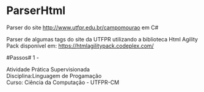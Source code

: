 # ParserHtml
Parser do site http://www.utfpr.edu.br/campomourao em C#

Parser de algumas tags do site da UTFPR utilizando a biblioteca Html Agility Pack disponível em: https://htmlagilitypack.codeplex.com/


#Passos#
1 - 


Atividade Prática Supervisionada <br/>
Disciplina:Linguagem de Progamação <br/>
Curso: Ciência da Computação - UTFPR-CM
